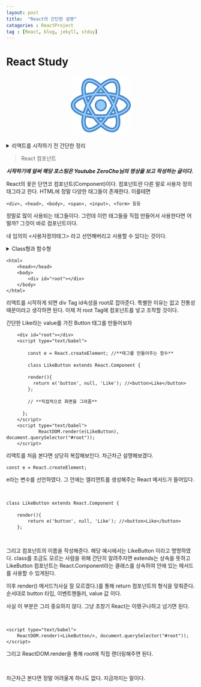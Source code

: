 ```yaml
---
layout: post
title:  "React의 간단한 설명"
catagories : ReactProject
tag : [React, blog, jekyll, stduy]
---
```


# React Study 

<p align="center">
<img src="../images/2022-04-28-first/React_logo.gif">
</p>

<details>
<summary>리액트를 시작하기 전 간단한 정리</summary>
<div markdown="1">
 리엑트를 사용하는 이유

현재 이 시점에서 리엑트에 대한 인기는 약간 시들시들하지만 그럼에도 많은 사람들이 사용하고 있는 라이브러리이다. 배워둬서 나쁠 건 없다. 

> 과거와 현재


과거의 웹페이지들의 용량은 적었다. 과거라 함은 80~90년대를 말하는 것이다. 지금에 비해 하드웨어의 용량은 정말 어마어마할 정도로 낮았다. 현재 램(Ram) 조차 16Gb or 32Gb를 사용하는데 당시 하드디스크의 최대 용량은 MB가 최대였다고 하니 말은 다 한 것이다.

어쨌든 현재에 이르러 기술력 향상과 용량이 늘어남에 따라 크기가 큰 웹페이지도 부담없이 만들어내고 서버에 호출할 수 있게 되었다. 

그런데 또 용량 문제가 발목을 잡는다. 웹페이지에 수많은 기능들이 추가되다보니 속도가 느려졌다. 이러한 문제를 잡고자 SPA(Single page Application)이 등장했다.

SPA는 간단히 말하자면 모든 페이지를 하나의 페이지에서 동적으로 화면을 바꾸어 표현하는 것을 말한다. 

즉, 새로운 페이지를 서버에 받아 보여주는 것이 아닌 현재 페이지에서 다른 페이지를 덧붙여 호출 하는 것으로 더 빨라보이고 부드럽다. 


> React 사용처

React는 Meta(현 페이스북)에서 만들어진 언어이다. 모르는 사람도 많던데 Instagram도 Meta의 서비스이다. 물론 Instagram도 React로 만들어지 Application 이다. 

그 외에도 많은 기업들이 사용하고 있다고 한다. 본인도 초보 개발자이기 때문에 더욱 공부에 전진하고자 한다.
</div>
</details>

> React 컴포넌트

<strong>*시작하기에 앞써 해당 포스팅은 Youtube ZeroCho님의 영상을 보고 작성하는 글이다.* </strong>

React의 꽃은 단연코 컴포넌트(Component)이다. 컴포넌트란 다른 말로 사용자 정의 태그라고 한다. HTML에 정말 다양한 태그들이 존재한다. 이를테면 

    <div>, <head>, <body>, <span>, <input>, <form> 등등

정말로 많이 사용되는 태그들이다. 그런데 이런 태그들을 직접 만들어서 사용한다면 어떨까? 그것이 바로 컴포넌트이다.

내 임의의 <사용자정의태그> 라고 선언해버리고 사용할 수 있다는 것이다. 
<details>
<summary>Class형과 함수형</summary>
<div markdown="1">


React는 Class형과 함수형(Hooks) 방식으로 나누어진다. 요즘은 Hooks 방식을 더 많이 사용하기도 하고 React 제작사도 Hooks를 사용하는 것을 더 권장한다. 하지만 Hooks를 편리성과 Class 방식보다 더 선호되는 이유를 알기 위해선 Class를 방식을 사용해보는 것이 옳다고 생각되어 우선 Class방식을 사용하도록 하겠다.
</div>
</details>


```
<html>
    <head></head>
    <body>
        <div id="root"></div>
    </body>
</html>
```

리액트를 시작하게 되면 div Tag id속성을 root로 잡아준다. 특별한 이유는 없고 전통성 때문이라고 생각하면 된다. 이제 저 root Tag에 컴포넌트를 넣고 조작할 것이다.

간단한 Like라는 value를 가진 Button 태그를 만들어보자

```
    <div id="root"></div>
    <script type="text/babel">

        const e = React.createElement; //**태그를 만들어주는 함수**

        class LikeButton extends React.Component {

        render(){
          return e('button', null, 'Like'); //<button>Like</button>
        };

        // **직접적으로 화면을 그려줌**

      };
    </script>
    <script type="text/babel">
            ReactDOM.render(e(LikeButton), document.querySelector("#root"));
    </script>
```
리액트를 처음 본다면 상당히 복잡해보인다. 차근차근 설명해보겠다.

```
const e = React.createElement;
```
e라는 변수를 선언하였다. 그 안에는 엘리먼트를 생성해주는 React 메서드가 들어있다. 

<br>

```
class LikeButton extends React.Component {

    render(){
        return e('button', null, 'Like'); //<button>Like</button>
    };
```
<br>

그리고 컴포넌트의 이름을 작성해준다. 해당 예시에서는 LikeButton 이라고 명명하였다. class를 조금도 모르는 사람을 위해 간단히 알려주자면 extends는 상속을 뜻하고 LikeButton 컴포넌트는 React.Component라는 클래스를 상속하여 안에 있는 메서드를 사용할 수 있게된다.

이후 render() 메서드?(사실 잘 모르겠다.)를 통해 return 컴포넌트의 형식을 맞춰준다. 순서대로 button 타입, 이벤트핸들러, value 값 이다.

사실 이 부분은 그리 중요하지 않다. 그냥 초창기 React는 이랬구나하고 넘기면 된다.

<br>

```
<script type="text/babel">
    ReactDOM.render(<LikeButton/>, document.querySelector("#root"));
</script>
```

그리고 ReactDOM.render을 통해 root에 직접 랜더링해주면 된다.

<br>

차근차근 본다면 정말 어려울게 하나도 없다. 지금까지는 말이다. 